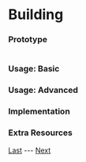 # Building
### Prototype  
>```c++
>
>```
### Usage: Basic  


### Usage: Advanced  


### Implementation  


### Extra Resources  

[Last](https://www.github.com/Zomon333/SadBoat-Engine/tree/Linux-Refactor/docs/1-introduction/requirements.md) --- [Next](https://www.github.com/Zomon333/SadBoat-Engine/tree/Linux-Refactor/docs/1-introduction/table-of-contents.md)